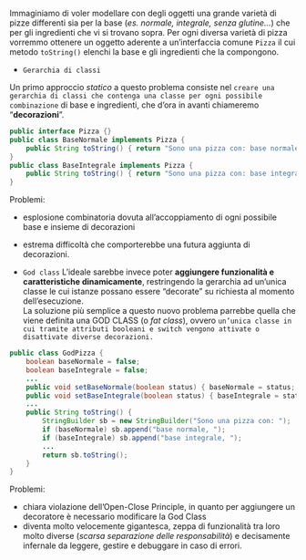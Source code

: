Immaginiamo di voler modellare con degli oggetti una grande varietà di pizze differenti sia per la base (_es. normale, integrale, senza glutine…_) che per gli ingredienti che vi si trovano sopra. Per ogni diversa varietà di pizza vorremmo ottenere un oggetto aderente a un’interfaccia comune `Pizza` il cui metodo `toString()` elenchi la base e gli ingredienti che la compongono.

- `Gerarchia di classi`

Un primo approccio _statico_ a questo problema consiste nel `creare una gerarchia di classi che contenga una classe per ogni possibile combinazione` di base e ingredienti, che d’ora in avanti chiameremo “**decorazioni**”.

```java
public interface Pizza {}  
public class BaseNormale implements Pizza {     
	public String toString() { return "Sono una pizza con: base normale";} 
} 
public class BaseIntegrale implements Pizza {     
	public String toString() { return "Sono una pizza con: base integrale";} 
}  
```

Problemi: 
- esplosione combinatoria dovuta all’accoppiamento di ogni possibile base e insieme di decorazioni
- estrema difficoltà che comporterebbe una futura aggiunta di decorazioni.

- `God class`
L’ideale sarebbe invece poter **aggiungere funzionalità e caratteristiche dinamicamente**, restringendo la gerarchia ad un’unica classe le cui istanze possano essere “decorate” su richiesta al momento dell’esecuzione.  
La soluzione più semplice a questo nuovo problema parrebbe quella che viene definita una GOD CLASS (o _fat class_), ovvero `un’unica classe in cui tramite attributi booleani e switch vengono attivate o disattivate diverse decorazioni.`

```java
public class GodPizza {      
	boolean baseNormale = false;     
	boolean baseIntegrale = false;     
	...
	public void setBaseNormale(boolean status) { baseNormale = status; }     
	public void setBaseIntegrale(boolean status) { baseIntegrale = status; }     
	...      
	public String toString() {         
		StringBuilder sb = new StringBuilder("Sono una pizza con: ");         
		if (baseNormale) sb.append("base normale, ");         
		if (baseIntegrale) sb.append("base integrale, ");         
		...        
		return sb.toString();     
	} 
}
```

Problemi: 
- chiara violazione dell’Open-Close Principle, in quanto per aggiungere un decoratore è necessario modificare la God Class
- diventa molto velocemente gigantesca, zeppa di funzionalità tra loro molto diverse (_scarsa separazione delle responsabilità_) e decisamente infernale da leggere, gestire e debuggare in caso di errori.